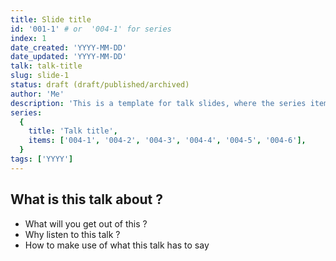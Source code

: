 ```yaml
---
title: Slide title
id: '001-1' # or  '004-1' for series
index: 1
date_created: 'YYYY-MM-DD'
date_updated: 'YYYY-MM-DD'
talk: talk-title
slug: slide-1
status: draft (draft/published/archived)
author: 'Me'
description: 'This is a template for talk slides, where the series items are the slides'
series:
  {
    title: 'Talk title',
    items: ['004-1', '004-2', '004-3', '004-4', '004-5', '004-6'],
  }
tags: ['YYYY']
---
```

## What is this talk about ?

- What will you get out of this ?
- Why listen to this talk ?
- How to make use of what this talk has to say
